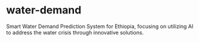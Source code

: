 # water-demand
Smart Water Demand Prediction System for Ethiopia, focusing on utilizing AI to address the water crisis through innovative solutions.
